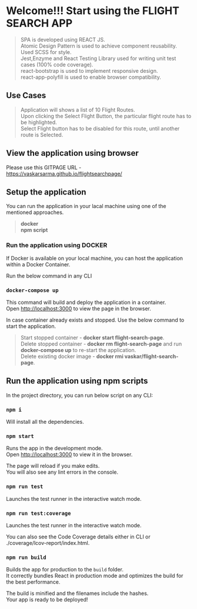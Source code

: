 # Welcome!!! Start using the FLIGHT SEARCH APP

> SPA is developed using REACT JS.\
> Atomic Design Pattern is used to achieve component reusability.\
> Used SCSS for style.\
> Jest,Enzyme and React Testing Library used for writing unit test cases (100% code coverage).\
> react-bootstrap is used to implement responsive design.\
> react-app-polyfill is used to enable browser compatibility.

## Use Cases

> Application will shows a list of 10 Flight Routes.\
> Upon clicking the Select Flight Button, the particular flight route has to be highlighted.\
> Select Flight button has to be disabled for this route, until another route is Selected.

## View the application using browser

Please use this GITPAGE URL - https://vaskarsarma.github.io/flightsearchpage/

## Setup the application 

You can run the application in your lacal machine using one of the mentioned approaches.

> **docker**\
> **npm script**


### Run the application using DOCKER

If Docker is available on your local machine, you can host the application within a Docker Container.

Run the below command in any CLI

### `docker-compose up`

This command will build and deploy the application in a container.\
Open [http://localhost:3000](http://localhost:3000) to view the page in the browser.

In case container already exists and stopped. Use the below command to start the application.

> Start stopped container - **docker start flight-search-page**.\
> Delete stopped container - **docker rm flight-search-page** and run **docker-compose up** to re-start the application.\
> Delete existing docker image - **docker rmi vaskar/flight-search-page**.

## Run the application using npm scripts

In the project directory, you can run below script on any CLI:

### `npm i`

Will install all the dependencies.

### `npm start`

Runs the app in the development mode.\
Open [http://localhost:3000](http://localhost:3000) to view it in the browser.

The page will reload if you make edits.\
You will also see any lint errors in the console.

### `npm run test`

Launches the test runner in the interactive watch mode.

### `npm run test:coverage`

Launches the test runner in the interactive watch mode.

You can also see the Code Coverage details either in CLI or ./coverage/lcov-report/index.html.

### `npm run build`

Builds the app for production to the `build` folder.\
It correctly bundles React in production mode and optimizes the build for the best performance.

The build is minified and the filenames include the hashes.\
Your app is ready to be deployed!
